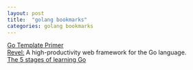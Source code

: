 ```yaml
---
layout: post
title:  "golang bookmarks"
categories: golang bookmarks
---
```

[Go Template Primer](http://gohugo.io/templates/go-templates)  
[Revel:](http://revel.github.io/) A high-productivity web framework for the Go language.  
[The 5 stages of learning Go ](https://sourcegraph.com/blog/live/gopherconindia/112025389257)  
